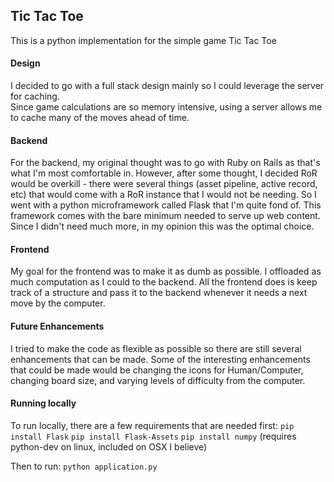 ## Tic Tac Toe

This is a python implementation for the simple game Tic Tac Toe

#### Design

I decided to go with a full stack design mainly so I could leverage the server for caching.  
Since game calculations are so memory intensive, using a server allows me to cache many of the moves
ahead of time.  

#### Backend
For the backend, my original thought was to go with Ruby on Rails as that's what I'm most comfortable in. However, after
some thought, I decided RoR would be overkill - there were several things (asset pipeline, active record, etc) that 
would come with a RoR instance that I would not be needing. So I went with a python microframework called Flask that
I'm quite fond of.  This framework comes with the bare minimum needed to serve up web content. Since I didn't need 
much more, in my opinion this was the optimal choice.

#### Frontend
My goal for the frontend was to make it as dumb as possible.  I offloaded as much computation as I could to the backend. 
All the frontend does is keep track of a structure and pass it to the backend whenever it needs a next move by the 
computer. 

#### Future Enhancements
I tried to make the code as flexible as possible so there are still several enhancements that can be made.  Some of the
interesting enhancements that could be made would be changing the icons for Human/Computer, changing board size, and
varying levels of difficulty from the computer.


#### Running locally
To run locally, there are a few requirements that are needed first:
`pip install Flask`
`pip install Flask-Assets`
`pip install numpy` (requires python-dev on linux, included on OSX I believe)

Then to run: `python application.py`